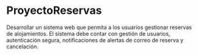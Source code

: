 # ProyectoReservas
Desarrollar un sistema web que permita a los usuarios gestionar reservas de alojamientos. El sistema debe contar con gestión de usuarios, autenticación segura, notificaciones de alertas de correo de reserva y cancelación.
